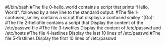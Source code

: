 #!/bin/bash
#The file 0-hello_world contains a script that prints “Hello, World”, followed by a new line to the standard output.
#The file 1-confused_smiley contains a script that displays a confused smiley "(Ôo)'.
#The file 2-hellofile contains a script that Display the content of the /etc/passwd file
#The file 3-twofiles Display the content of /etc/passwd and /etc/hosts
#The file 4-lastlines Display the last 10 lines of /etc/passwd
#The file 5-firstlines Display the first 10 lines of /etc/passwd

